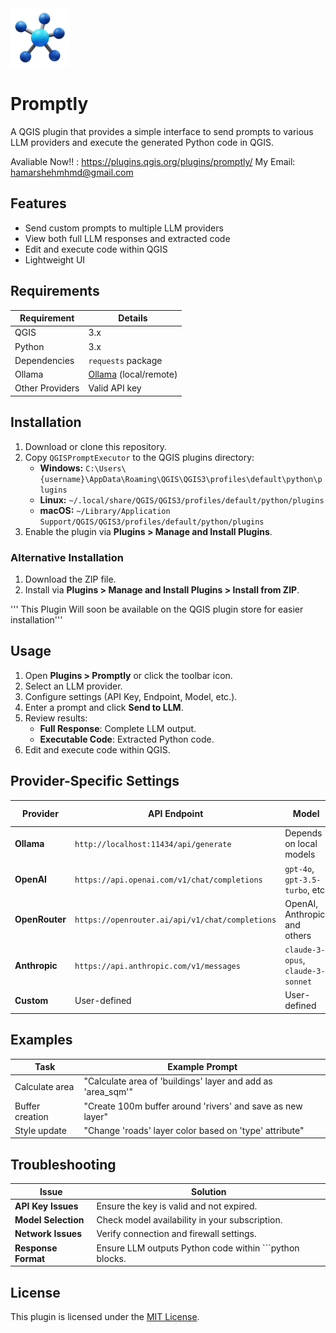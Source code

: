 
<div align="left">
  <img src="icons/icon.png" alt="promptly Logo" width=fit>
  <h1>Promptly</h1>
</div>


A QGIS plugin that provides a simple interface to send prompts to various LLM providers and execute the generated Python code in QGIS.

Avaliable Now!! : https://plugins.qgis.org/plugins/promptly/
My Email: hamarshehmhmd@gmail.com



## Features

- Send custom prompts to multiple LLM providers
- View both full LLM responses and extracted code
- Edit and execute code within QGIS
- Lightweight UI

## Requirements

| Requirement | Details |
|------------|---------|
| QGIS | 3.x |
| Python | 3.x |
| Dependencies | `requests` package |
| Ollama | [Ollama](https://github.com/jmorganca/ollama) (local/remote) |
| Other Providers | Valid API key |

## Installation

1. Download or clone this repository.
2. Copy `QGISPromptExecutor` to the QGIS plugins directory:
   - **Windows:** `C:\Users\{username}\AppData\Roaming\QGIS\QGIS3\profiles\default\python\plugins`
   - **Linux:** `~/.local/share/QGIS/QGIS3/profiles/default/python/plugins`
   - **macOS:** `~/Library/Application Support/QGIS/QGIS3/profiles/default/python/plugins`
3. Enable the plugin via **Plugins > Manage and Install Plugins**.

### Alternative Installation

1. Download the ZIP file.
2. Install via **Plugins > Manage and Install Plugins > Install from ZIP**.

''' This Plugin Will soon be available on the QGIS plugin store for easier installation'''

## Usage

1. Open **Plugins > Promptly** or click the toolbar icon.
2. Select an LLM provider.
3. Configure settings (API Key, Endpoint, Model, etc.).
4. Enter a prompt and click **Send to LLM**.
5. Review results:
   - **Full Response**: Complete LLM output.
   - **Executable Code**: Extracted Python code.
6. Edit and execute code within QGIS.

## Provider-Specific Settings

| Provider  | API Endpoint | Model | API Key Required? |
|-----------|-------------|-------|------------------|
| **Ollama** | `http://localhost:11434/api/generate` | Depends on local models | No |
| **OpenAI** | `https://api.openai.com/v1/chat/completions` | `gpt-4o`, `gpt-3.5-turbo`, etc. | Yes |
| **OpenRouter** | `https://openrouter.ai/api/v1/chat/completions` | OpenAI, Anthropic, and others | Yes |
| **Anthropic** | `https://api.anthropic.com/v1/messages` | `claude-3-opus`, `claude-3-sonnet` | Yes |
| **Custom** | User-defined | User-defined | Yes (if required) |

## Examples

| Task | Example Prompt |
|------|---------------|
| Calculate area | "Calculate area of 'buildings' layer and add as 'area_sqm'" |
| Buffer creation | "Create 100m buffer around 'rivers' and save as new layer" |
| Style update | "Change 'roads' layer color based on 'type' attribute" |

## Troubleshooting

| Issue | Solution |
|-------|---------|
| **API Key Issues** | Ensure the key is valid and not expired. |
| **Model Selection** | Check model availability in your subscription. |
| **Network Issues** | Verify connection and firewall settings. |
| **Response Format** | Ensure LLM outputs Python code within ```python blocks. |

## License

This plugin is licensed under the [MIT License](LICENSE).

